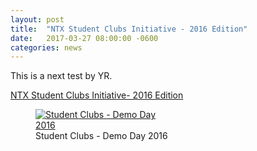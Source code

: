 ```yaml
---
layout: post
title:  "NTX Student Clubs Initiative - 2016 Edition"
date:   2017-03-27 08:00:00 -0600
categories: news
---
```


This is a next test by YR.

<a href="https://medium.com/neurotechx/ntx-student-clubs-initiative-2fba98b0d082#.s2kll01k4">NTX Student Clubs Initiative- 2016 Edition</a>

<figure>
   <a href="https://medium.com/neurotechx/ntx-student-clubs-initiative-2fba98b0d082#.s2kll01k4">
   <img src="http://neurotechx.com/img/student_clubs/CheeringShot_DemoDay.gif" style="max-width: 200px;"
      alt="Student Clubs - Demo Day 2016" />
      </a>
   <figcaption>Student Clubs - Demo Day 2016</figcaption>
</figure>
